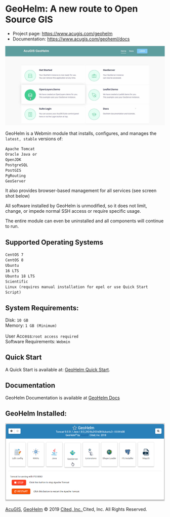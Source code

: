 # GeoHelm: A new route to Open Source GIS

* Project page: https://www.acugis.com/geohelm
* Documentation: https://www.acugis.com/geoheml/docs 

![GeoHelm Logo](geohelm-top-banner.jpg)

GeoHelm is a Webmin module that installs, configures, and manages the <code>latest, stable</code> versions of:

<code>Apache Tomcat</code><br />
<code>Oracle Java or OpenJDK</code><br />
<code>PostgreSQL</code><br />
<code>PostGIS</code><br />
<code>PgRouting</code><br />
<code>GeoServer</code><br />

It also provides browser-based management for all services (see screen shot below)

All software installed by GeoHelm is unmodified, so it does not limit, change, or impede normal SSH access or require specific usage.  <br />

The entire module can even be uninstalled and all components will continue to run.<br />



## Supported Operating Systems <br/>
		
<code>CentOS 7</code><br />
<code>CentOS 8</code><br />
<code>Ubuntu 16 LTS</code><br />
<code>Ubuntu 18 LTS</code><br />
<code>Scientific Linux (requires manual installation for epel or use Quick Start Script)</code><br />

## System Requirements: <br />
Disk: <code>10 GB</code><br />
Memory: <code>1 GB (Minimum) </code><br /> 
User Access:<code>root access required</code><br />
Software Requirements: <code>Webmin</code><br />

## Quick Start
A Quick Start is available at: [GeoHelm Quick Start](https://github.com/AcuGIS/GeoHelm/blob/master/QuickStart.md). 

## Documentation
GeoHelm Documentation is available at [GeoHelm Docs](https://www.acugis.com/geohelm/docs/)
		
## GeoHelm Installed:


![GeoHelm Installed](geohelm-header.png)

[AcuGIS](https://www.acugis.com/), [GeoHelm](https://geohelm.org) &copy; 2019 [Cited, Inc. ](https://www.citedcorp.com)Cited, Inc. All Rights Reserved.
